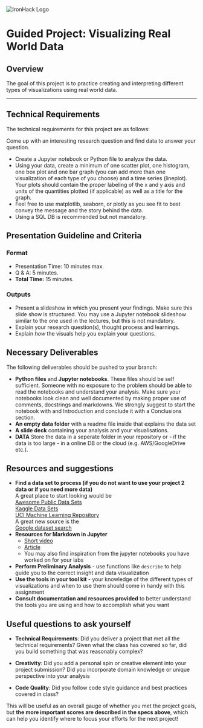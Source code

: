 ![IronHack Logo](https://s3-eu-west-1.amazonaws.com/ih-materials/uploads/upload_d5c5793015fec3be28a63c4fa3dd4d55.png)

# Guided Project: Visualizing Real World Data

## Overview

The goal of this project is to practice creating and interpreting different types of visualizations using real world data.

---

## Technical Requirements

The technical requirements for this project are as follows:

Come up with an interesting research question and find data to answer your question.  
- Create a Jupyter notebook or Python file to analyze the data.
 - Using your data, create a minimum of one scatter plot, one histogram, one box plot and one bar graph (you can add more than one visualization of each type of you choose) and a time series (lineplot). 
 Your plots should contain the proper labeling of the x and y axis and units of the quantities plotted (if applicable) as well as a title for the graph.
 - Feel free to use matplotlib, seaborn, or plotly as you see fit to best convey
   the message and the story behind the data.
- Using a SQL DB is recommended but not mandatory. 

## Presentation Guideline and Criteria

### Format

* Presentation Time: 10 minutes max.
* Q & A: 5 minutes.
* **Total Time:** 15 minutes.

### Outputs

* Present a slideshow in which you present your findings. Make sure this slide show is structured. You may use a Jupyter notebook slideshow similar to the one used in the lectures, but this is not mandatory.  
* Explain your research question(s), thought process and learnings. 
* Explain *how* the visuals help you explain your questions. 


## Necessary Deliverables

The following deliverables should be pushed to your branch:

- **Python files** and **Jupyter notebooks**. These files should be self sufficient. Someone with no exposure to the problem should be able to read the notebooks and understand your analysis. Make sure your notebooks look clean and well documented by making proper use of comments, docstrings and markdowns. We strongly suggest to start the notebook with and Introduction and conclude it with a Conclusions section. 
- **An empty data folder** with a readme file inside that explains the data set
- **A slide deck** containing your analysis and your visualisations.
- **DATA** Store the data in a seperate folder in your repository or - if the data is too large - in a online DB or the cloud (e.g. AWS/GoogleDrive etc.). 


## Resources and suggestions

* **Find a data set to process (if you do not want to use your project 2 data or if you need more data)** <br>
A great place to start looking would be <br>
[Awesome Public Data Sets](https://github.com/awesomedata/awesome-public-datasets)<br> 
[Kaggle Data Sets](https://www.kaggle.com/datasets)<br>
[UCI Machine Learning Repository](https://archive.ics.uci.edu/ml/index.php)<br> 
A great new source is the <br> [Google dataset search](https://toolbox.google.com/datasetsearch)
* **Resources for Markdown in Jupyter** <br>
    * [Short video](https://www.youtube.com/watch?v=jBCB23pQeIA)
    * [Article](https://medium.com/analytics-vidhya/the-jupyter-notebook-formatting-guide-873ab39f765e)
    * You may also find inspiration from the jupyter notebooks you have worked on for your labs
* **Perform Preliminary Analysis** - use functions like `describe` to help guide you to the correct insight and data visualization
* **Use the tools in your tool kit** - your knowledge of the different types of visualizations and when to use them should come in handy with this assignment
* **Consult documentation and resources provided** to better understand the tools you are using and how to accomplish what you want


## Useful questions to ask yourself

* __Technical Requirements__: Did you deliver a project that met all the technical requirements? Given what the class has covered so far, did you build something that was reasonably complex?

* __Creativity__: Did you add a personal spin or creative element into your project submission? Did you incorporate domain knowledge or unique perspective into your analysis

* __Code Quality__: Did you follow code style guidance and best practices covered in class?


This will be useful as an overall gauge of whether you met the project goals, but __the more important scores are described in the specs above__, which can help you identify where to focus your efforts for the next project!


